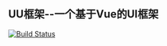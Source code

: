 ## UU框架--一个基于Vue的UI框架

[![Build Status](https://travis-ci.org/BelaXie/uu-demo.svg?branch=master)](https://travis-ci.org/BelaXie/uu-demo)
